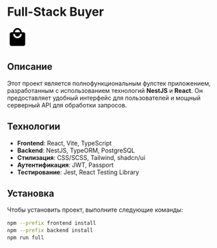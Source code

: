 # Full-Stack Buyer

![Project Logo](frontend/public/favicon.svg)

## Описание

Этот проект является полнофункциональным фулстек приложением, разработанным с использованием технологий **NestJS** и **React**. Он предоставляет удобный интерфейс для пользователей и мощный серверный API для обработки запросов.

## Технологии

- **Frontend**: React, Vite, TypeScript
- **Backend**: NestJS, TypeORM, PostgreSQL
- **Стилизация**: CSS/SCSS, Tailwind, shadcn/ui
- **Аутентификация**: JWT, Passport
- **Тестирование**: Jest, React Testing Library

## Установка

Чтобы установить проект, выполните следующие команды:

```bash
npm --prefix frontend install
npm --prefix backend install
npm run full

```